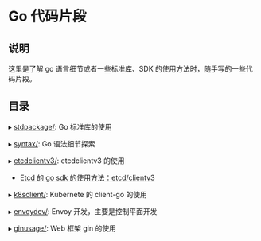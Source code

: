 # Go 代码片段

## 说明

这里是了解 go 语言细节或者一些标准库、SDK 的使用方法时，随手写的一些代码片段。

## 目录

▸ [stdpackage/](stdpkg/): Go 标准库的使用

▸ [syntax/](./syntax/): Go 语法细节探索

▸ [etcdclientv3/](./etcdclientv3/):  etcdclientv3 的使用

* [Etcd 的 go sdk 的使用方法：etcd/clientv3](https://www.lijiaocn.com/%E7%BC%96%E7%A8%8B/2019/06/19/etcd-go-sdk-clientv3-usage.html)

▸ [k8sclient/](./k8sclient/): Kubernete 的 client-go 的使用

▸ [envoydev/](./envoydev/): Envoy 开发，主要是控制平面开发

▸ [ginusage/](./ginusage/): Web 框架 gin 的使用
